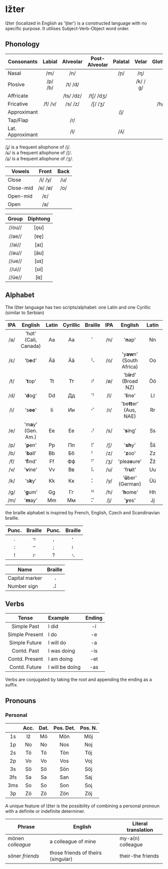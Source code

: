 # Ižter

Ižter (localized in English as 'Ijter') is a constructed language with no specific purpose.
It utilises Subject-Verb-Object word order.
## Phonology

| Consonants | Labial | Alveolar | Post-Alveolar | Palatal | Velar | Glottal |
| --- |:---:|:---:|:---:|:---:|:---:|:---:|
| Nasal            | /m/     | /n/       |           | /ɲ/ | /ŋ/     |     |
| Plosive          | /p/ /b/ | /t/ /d/   |           |     | /k/ /ɡ/ |     |
| Affricate        |         | /ts/ /dz/ | /tʃ/ /dʒ/ |     |         |     |
| Fricative        | /f/ /v/ | /s/ /z/   | /ʃ/ /ʒ/   |     |         | /h/ |
| Approximant      |         |           |           | /j/ |         |     |
| Tap/Flap         |         | /ɾ/       |           |     |         |     |
| Lat. Approximant |         | /l/       |           | /ʎ/ |         |     |

/ʝ/ is a frequent allophone of /j/.  
/ɕ/ is a frequent allophone of /ʃ/.  
/ʑ/ is a frequent allophone of /ʒ/.

| Vowels    | Front   | Back |
| ---       |:---:    |:---:|
| Close     | /i/ /y/ | /u/ |
| Close-mid | /e/ /ø/ | /o/ |
| Open-mid  | /ɛ/     |     |
| Open      | /a/     |     |

| Group  | Diphtong |
|:---:   |:---: |
| //ou// | \[o̞ʊ] |
| //ae// | [ɐe̞] |
| //ai// | [aɪ] |
| //au// | [äʊ] |
| //ue// | [ʊɪ] |
| //ui// | [ʊi] |
| //üe// | [ɨɪ] |

## Alphabet
The Ižter language has two scripts/alphabet: one Latin and one Cyrillic (similar to Serbian)

| IPA | English | Latin | Cyrillic | Braille | IPA | English | Latin | Cyrillic | Braille |
|:---:|:---:|:---:|:---:|:---:|:---:|:---:|:---:|:---:|:---:|
| /a/ | 'h*a*t' (Cali, Canada)   | Aa | Аа | ⠁ | /n/ | '**n**ap'                 | Nn | Нн | ⠝ |
| /ɛ/ | 'b**e**d'                | Ää | Ӓӓ | ⠣ | /o/ | 'y**aw**n' (South Africa) | Oo | Оо | ⠕ |
| /t/ | '**t**op'                | Tt | Тт | ⠞ | /ø/ | 'b**ir**d' (Broad NZ)     | Öö | Ӧӧ | ⠪ |
| /d/ | '**d**og'                | Dd | Дд | ⠙ | /l/ | '**l**ine'                | Ll | Лл | ⠇ |
| /i/ | 's**ee**'                | Ii | Ии | ⠊ | /ɾ/ | 'be**tt**er' (Aus, NAE)   | Rr | Рр | ⠗ |
| /e/ | 'm**a**y' (Gen. Am.)     | Ee | Ее | ⠜ | /s/ | '**s**ing'                | Ss | Сс | ⠎ |
| /p/ | '**p**en'                | Pp | Пп | ⠏ | /ʃ/ | '**sh**y'                 | Šš | Шш | ⠱ |
| /b/ | '**b**all'               | Bb | Бб | ⠃ | /z/ | '**z**oo'                 | Zz | Зз | ⠵ |
| /f/ | '**f**ind'               | Ff | Фф | ⠋ | /ʒ/ | 'plea**s**ure'            | Žž | Жж | ⠮ |
| /v/ | '**v**ine'               | Vv | Вв | ⠧ | /u/ | 'fr**u**it'               | Uu | Уу | ⠥ |
| /k/ | 's**k**y'                | Kk | Кк | ⠅ | /y/ | '**ü**ber' (German)       | Üü | Ӱӱ | ⠽ |
| /g/ | '**g**um'                | Gg | Гг | ⠛ | /h/ | '**h**ome'                | Hh | Һһ | ⠓ |
| /m/ | '**m**ay'                | Mm | Мм | ⠍ | /j/ | '**y**es'                 | Jj | Јј | ⠚ |

the braille alphabet is inspired by French, English, Czech and Scandinavian braille.

| Punc. | Braille | Punc. | Braille |
|:---:  |:---:    |:---:  |:---:    |
| .     | ⠲       | ,     | ⠂       |
| :     | ⠒       | ;     | ⠆       |
| !     | ⠖       | ?     | ⠢       |

| Name     | Braille |
| ---  |:---:|
| Capital marker | ⠠ |
| Number sign    | ⠼ |

## Verbs

| Tense          | Example         | Ending |
|:---:           |:---             |:---:   |
| Simple Past    | I did           | -i     |
| Simple Present | I do            | -e     |
| Simple Future  | I will do       | -a     |
| Contd. Past    | I was doing     | -is    |
| Contd. Present | I am doing      | -et    |
| Contd. Future  | I will be doing | -as    |

Verbs are conjugated by taking the root and appending the ending as a suffix.

## Pronouns

### Personal

|     | Acc. | Dat. | Pos. Det. | Pos. N. |
|:---:|:---: |:---: |:---: |:---:|
| 1s  | Iž | Mö | Mön | Möj |
| 1p  | No | No | Nos | Noj |
| 2s  | Tö | Tö | Tön | Töj |
| 2p  | Vo | Vo | Vos | Voj |
| 3s  | Sö | Sö | Sön | Söj |
| 3fs | Sa | Sa | San | Saj |
| 3ms | So | So | Son | Soj |
| 3p  | Zö | Zö | Zön | Zöj |

A unique feature of Ižter is the possibility of combining a personal pronoun with a definite or indefinite determiner.

| Phrase | English | Literal translation |
| --- | --- | --- |
| mönen _colleague_ | a colleague of mine                | my-a(n) colleague |
| söner _friends_   | those friends of theirs (singular) | their-the friends |
